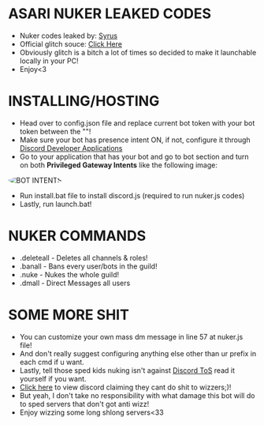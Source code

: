 # ASARI NUKER LEAKED CODES
- Nuker codes leaked by: [Syrus](https://www.youtube.com/channel/UC4mAPtgJIpj40wTkTX-oM2g)
- Official glitch souce: [Click Here](https://glitch.com/~asari-nuker-leak)
- Obviously glitch is a bitch a lot of times so decided to make it launchable locally in your PC!
- Enjoy<3
# INSTALLING/HOSTING
- Head over to config.json file and replace current bot token with your bot token between the ""!
- Make sure your bot has presence intent ON, if not, configure it through [Discord Developer Applications](https://discord.com/developers/applications)
- Go to your application that has your bot and go to bot section and turn on both **Privileged Gateway Intents** like the following image:
 <img src="https://media.discordapp.net/attachments/714580433249240061/793173295746252860/intents.png?width=772&height=414" alt="BOT INTENTS" style="border-radius: 75%;">
 
- Run install.bat file to install discord.js (required to run nuker.js codes)
- Lastly, run launch.bat!
# NUKER COMMANDS
- .deleteall - Deletes all channels & roles!
- .banall - Bans every user/bots in the guild!
- .nuke - Nukes the whole guild!
- .dmall - Direct Messages all users
# SOME MORE SHIT
- You can customize your own mass dm message in line 57 at nuker.js file!
- And don't really suggest configuring anything else other than ur prefix in each cmd if u want.
- Lastly, tell those sped kids nuking isn't against [Discord ToS](https://discord.com/terms) read it yourself if you want.
- [Click here](https://www.reddit.com/r/discordapp/comments/c5dcmi/is_nuking_a_server_with_proof_bannable_as_well_as/) to view discord claiming they cant do shit to wizzers;)!
- But yeah, I don't take no responsibility with what damage this bot will do to sped servers that don't got anti wizz!
- Enjoy wizzing some long shlong servers<33
